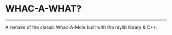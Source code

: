# WHAC-A-WHAT?
-------------
A remake of the classic Whac-A-Mole built with the raylib library & C++.